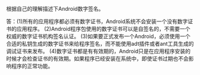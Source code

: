 根据自己的理解描述下Android数字签名。

答：(1)所有的应用程序都必须有数字证书，Android系统不会安装一个没有数字证书的应用程序。
(2)Android程序包使用的数字证书可以是自签名的，不需要一个权威的数字证书机构签名认证。
(3)如果要正式发布一个Android，必须使用一个合适的私钥生成的数字证书来给程序签名，而不能使用adt插件或者ant工具生成的调试证书来发布。
(4)数字证书都是有有效期的，Android只是在应用程序安装的时候才会检查证书的有效期。如果程序已经安装在系统中，即使证书过期也不会影响程序的正常功能。
